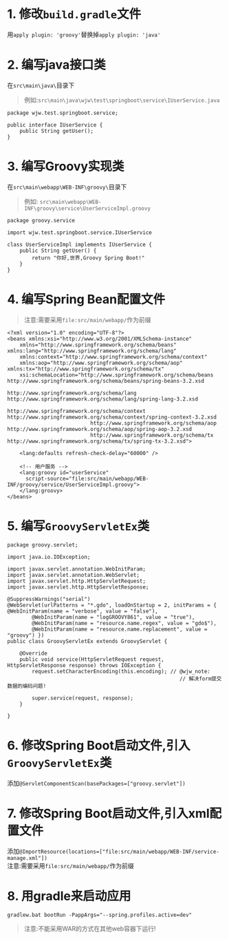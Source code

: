 # 1. 修改`build.gradle`文件
用`apply plugin: 'groovy'`替换掉`apply plugin: 'java'`

# 2. 编写java接口类
在`src\main\java\`目录下  
> 例如:`src\main\java\wjw\test\springboot\service\IUserService.java`  
```
package wjw.test.springboot.service;

public interface IUserService {
	public String getUser();
}

```

# 3. 编写Groovy实现类
在`src\main\webapp\WEB-INF\groovy\`目录下  
> 例如: `src\main\webapp\WEB-INF\groovy\service\UserServiceImpl.groovy`
```
package groovy.service

import wjw.test.springboot.service.IUserService

class UserServiceImpl implements IUserService {
	public String getUser() {
		return "你好,世界,Groovy Spring Boot!"
	}
}

```  

# 4. 编写Spring Bean配置文件  
> 注意:需要采用`file:src/main/webapp/`作为前缀  
```
<?xml version="1.0" encoding="UTF-8"?>
<beans xmlns:xsi="http://www.w3.org/2001/XMLSchema-instance"
	xmlns="http://www.springframework.org/schema/beans" xmlns:lang="http://www.springframework.org/schema/lang"
	xmlns:context="http://www.springframework.org/schema/context"
	xmlns:aop="http://www.springframework.org/schema/aop" xmlns:tx="http://www.springframework.org/schema/tx"
	xsi:schemaLocation="http://www.springframework.org/schema/beans http://www.springframework.org/schema/beans/spring-beans-3.2.xsd
	                         http://www.springframework.org/schema/lang http://www.springframework.org/schema/lang/spring-lang-3.2.xsd
                           http://www.springframework.org/schema/context http://www.springframework.org/schema/context/spring-context-3.2.xsd
                           http://www.springframework.org/schema/aop http://www.springframework.org/schema/aop/spring-aop-3.2.xsd
                           http://www.springframework.org/schema/tx http://www.springframework.org/schema/tx/spring-tx-3.2.xsd">

    <lang:defaults refresh-check-delay="60000" />

    <!-- 用户服务 -->
    <lang:groovy id="userService"
      script-source="file:src/main/webapp/WEB-INF/groovy/service/UserServiceImpl.groovy">
    </lang:groovy>
</beans>
```

# 5. 编写`GroovyServletEx`类
```
package groovy.servlet;

import java.io.IOException;

import javax.servlet.annotation.WebInitParam;
import javax.servlet.annotation.WebServlet;
import javax.servlet.http.HttpServletRequest;
import javax.servlet.http.HttpServletResponse;

@SuppressWarnings("serial")
@WebServlet(urlPatterns = "*.gdo", loadOnStartup = 2, initParams = { @WebInitParam(name = "verbose", value = "false"),
		@WebInitParam(name = "logGROOVY861", value = "true"),
		@WebInitParam(name = "resource.name.regex", value = "gdo$"),
		@WebInitParam(name = "resource.name.replacement", value = "groovy") })
public class GroovyServletEx extends GroovyServlet {

	@Override
	public void service(HttpServletRequest request, HttpServletResponse response) throws IOException {
		request.setCharacterEncoding(this.encoding); // @wjw_note:
														// 解决form提交数据的编码问题!

		super.service(request, response);
	}

}

```

# 6. 修改Spring Boot启动文件,引入`GroovyServletEx`类
添加`@ServletComponentScan(basePackages=["groovy.servlet"])`  

# 7. 修改Spring Boot启动文件,引入xml配置文件
添加`@ImportResource(locations=["file:src/main/webapp/WEB-INF/service-manage.xml"])`  
注意:需要采用`file:src/main/webapp/`作为前缀    

# 8. 用gradle来启动应用
```
gradlew.bat bootRun -PappArgs="--spring.profiles.active=dev"
```
> 注意:不能采用WAR的方式在其他web容器下运行!
